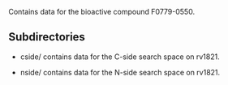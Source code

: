 Contains data for the bioactive compound F0779-0550.

## Subdirectories

- cside/ contains data for the C-side search space on rv1821.

- nside/ contains data for the N-side search space on rv1821.

